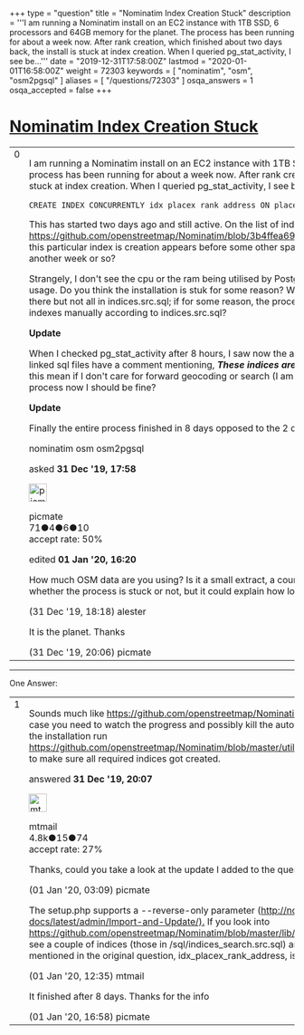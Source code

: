 +++
type = "question"
title = "Nominatim Index Creation Stuck"
description = '''I am running a Nominatim install on an EC2 instance with 1TB SSD, 6 processors and 64GB memory for the planet. The process has been running for about a week now. After rank creation, which finished about two days back, the install is stuck at index creation. When I queried pg_stat_activity, I see be...'''
date = "2019-12-31T17:58:00Z"
lastmod = "2020-01-01T16:58:00Z"
weight = 72303
keywords = [ "nominatim", "osm", "osm2pgsql" ]
aliases = [ "/questions/72303" ]
osqa_answers = 1
osqa_accepted = false
+++

<div class="headNormal">

# [Nominatim Index Creation Stuck](/questions/72303/nominatim-index-creation-stuck)

</div>

<div id="main-body">

<div id="askform">

<table id="question-table" style="width:100%;">
<colgroup>
<col style="width: 50%" />
<col style="width: 50%" />
</colgroup>
<tbody>
<tr>
<td style="width: 30px; vertical-align: top"><div class="vote-buttons">
<span id="post-72303-upvote" class="ajax-command post-vote up" rel="nofollow" title="I like this post (click again to cancel)"> </span>
<div id="post-72303-score" class="post-score" title="current number of votes">
0
</div>
<span id="post-72303-downvote" class="ajax-command post-vote down" rel="nofollow" title="I dont like this post (click again to cancel)"> </span> <span id="favorite-mark" class="ajax-command favorite-mark" rel="nofollow" title="mark/unmark this question as favorite (click again to cancel)"> </span>
<div id="favorite-count" class="favorite-count">
&#10;</div>
</div></td>
<td><div id="item-right">
<div class="question-body">
<p>I am running a Nominatim install on an EC2 instance with 1TB SSD, 6 processors and 64GB memory for the planet. The process has been running for about a week now. After rank creation, which finished about two days back, the install is stuck at index creation. When I queried pg_stat_activity, I see below as the currently active query:</p>
<pre><code>CREATE INDEX CONCURRENTLY idx_placex_rank_address ON placex USING BTREE (rank_address);</code></pre>
<p>This has started two days ago and still active. On the list of indexes that are created here: <a href="https://github.com/openstreetmap/Nominatim/blob/3b4ffea690fdbc84623916f968bee2ba15ee681b/sql/indices.src.sql">https://github.com/openstreetmap/Nominatim/blob/3b4ffea690fdbc84623916f968bee2ba15ee681b/sql/indices.src.sql</a>, this particular index is creation appears before some other spatial indexes. Does that suggest the install will go on for another week or so?</p>
<p>Strangely, I don't see the cpu or the ram being utilised by Postgres. CPU is at about 1% usage and memory below 1GB in usage. Do you think the installation is stuk for some reason? When I queried place and placex tables I see some indexes there but not all in indices.src.sql; if for some reason, the process is stuck, can I stop the process and build the remaining indexes manually according to indices.src.sql?</p>
<p><strong>Update</strong></p>
<p>When I checked pg_stat_activity after 8 hours, I saw now the active query is to create a different index from <a href="https://github.com/openstreetmap/Nominatim/blob/3b4ffea690fdbc84623916f968bee2ba15ee681b/sql/indices_search.src.sql">here</a>. Both the linked sql files have a comment mentioning, <strong><em>These indices are created only after the indexing process is done</em></strong>. Does this mean if I don't care for forward geocoding or search (I am only interested in reverse geo look ups), if I stop the process now I should be fine?</p>
<p><strong>Update</strong></p>
<p>Finally the entire process finished in 8 days opposed to the 2 days that is given in the official installation instructions</p>
</div>
<div id="question-tags" class="tags-container tags">
<span class="post-tag tag-link-nominatim" rel="tag" title="see questions tagged &#39;nominatim&#39;">nominatim</span> <span class="post-tag tag-link-osm" rel="tag" title="see questions tagged &#39;osm&#39;">osm</span> <span class="post-tag tag-link-osm2pgsql" rel="tag" title="see questions tagged &#39;osm2pgsql&#39;">osm2pgsql</span>
</div>
<div id="question-controls" class="post-controls">
&#10;</div>
<div class="post-update-info-container">
<div class="post-update-info post-update-info-user">
<p>asked <strong>31 Dec '19, 17:58</strong></p>
<img src="https://secure.gravatar.com/avatar/3fa98831cef96f8b9fb7530160338da7?s=32&amp;d=identicon&amp;r=g" class="gravatar" width="32" height="32" alt="picmate&#39;s gravatar image" />
<p><span>picmate</span><br />
<span class="score" title="71 reputation points">71</span><span title="4 badges"><span class="badge1">●</span><span class="badgecount">4</span></span><span title="6 badges"><span class="silver">●</span><span class="badgecount">6</span></span><span title="10 badges"><span class="bronze">●</span><span class="badgecount">10</span></span><br />
<span class="accept_rate" title="Rate of the user&#39;s accepted answers">accept rate:</span> <span title="picmate has one accepted answer">50%</span></p>
</div>
<div class="post-update-info post-update-info-edited">
<p><span> edited <strong>01 Jan '20, 16:20</strong> </span></p>
</div>
</div>
<div id="comments-container-72303" class="comments-container">
<span id="72304"></span>
<div id="comment-72304" class="comment">
<div id="post-72304-score" class="comment-score">
&#10;</div>
<div class="comment-text">
<p>How much OSM data are you using? Is it a small extract, a country, or the whole planet? The answer may not help with whether the process is stuck or not, but it could explain how long the process is expected to take.</p>
</div>
<div id="comment-72304-info" class="comment-info">
<span class="comment-age">(31 Dec '19, 18:18)</span> <span class="comment-user userinfo">alester</span>
</div>
</div>
<span id="72305"></span>
<div id="comment-72305" class="comment">
<div id="post-72305-score" class="comment-score">
&#10;</div>
<div class="comment-text">
<p>It is the planet. Thanks</p>
</div>
<div id="comment-72305-info" class="comment-info">
<span class="comment-age">(31 Dec '19, 20:06)</span> <span class="comment-user userinfo">picmate</span>
</div>
</div>
</div>
<div id="comment-tools-72303" class="comment-tools">
&#10;</div>
<div class="clear">
&#10;</div>
<div id="comment-72303-form-container" class="comment-form-container">
&#10;</div>
<div class="clear">
&#10;</div>
</div></td>
</tr>
</tbody>
</table>

------------------------------------------------------------------------

<div class="tabBar">

<span id="sort-top"></span>

<div class="headQuestions">

One Answer:

</div>

</div>

<span id="72306"></span>

<div id="answer-container-72306" class="answer">

<table style="width:100%;">
<colgroup>
<col style="width: 50%" />
<col style="width: 50%" />
</colgroup>
<tbody>
<tr>
<td style="width: 30px; vertical-align: top"><div class="vote-buttons">
<span id="post-72306-upvote" class="ajax-command post-vote up" rel="nofollow" title="I like this post (click again to cancel)"> </span>
<div id="post-72306-score" class="post-score" title="current number of votes">
1
</div>
<span id="post-72306-downvote" class="ajax-command post-vote down" rel="nofollow" title="I dont like this post (click again to cancel)"> </span>
</div></td>
<td><div class="item-right">
<div class="answer-body">
<p>Sounds much like <a href="https://github.com/openstreetmap/Nominatim/issues/1476">https://github.com/openstreetmap/Nominatim/issues/1476</a> If that's the case you need to watch the progress and possibly kill the autovacuum several time. After the installation run <a href="https://github.com/openstreetmap/Nominatim/blob/master/utils/check_import_finished.php">https://github.com/openstreetmap/Nominatim/blob/master/utils/check_import_finished.php</a> to make sure all required indices got created.</p>
</div>
<div class="answer-controls post-controls">
&#10;</div>
<div class="post-update-info-container">
<div class="post-update-info post-update-info-user">
<p>answered <strong>31 Dec '19, 20:07</strong></p>
<img src="https://secure.gravatar.com/avatar/96aad1e1801b7ea36fba50687924c935?s=32&amp;d=identicon&amp;r=g" class="gravatar" width="32" height="32" alt="mtmail&#39;s gravatar image" />
<p><span>mtmail</span><br />
<span class="score" title="4757 reputation points"><span>4.8k</span></span><span title="15 badges"><span class="silver">●</span><span class="badgecount">15</span></span><span title="74 badges"><span class="bronze">●</span><span class="badgecount">74</span></span><br />
<span class="accept_rate" title="Rate of the user&#39;s accepted answers">accept rate:</span> <span title="mtmail has 50 accepted answers">27%</span></p>
</div>
</div>
<div id="comments-container-72306" class="comments-container">
<span id="72309"></span>
<div id="comment-72309" class="comment">
<div id="post-72309-score" class="comment-score">
&#10;</div>
<div class="comment-text">
<p>Thanks, could you take a look at the update I added to the question?</p>
</div>
<div id="comment-72309-info" class="comment-info">
<span class="comment-age">(01 Jan '20, 03:09)</span> <span class="comment-user userinfo">picmate</span>
</div>
</div>
<span id="72315"></span>
<div id="comment-72315" class="comment">
<div id="post-72315-score" class="comment-score">
&#10;</div>
<div class="comment-text">
<p>The setup.php supports a --reverse-only parameter (<a href="http://nominatim.org/release-docs/latest/admin/Import-and-Update/).">http://nominatim.org/release-docs/latest/admin/Import-and-Update/).</a> If you look into <a href="https://github.com/openstreetmap/Nominatim/blob/master/lib/setup/SetupClass.php">https://github.com/openstreetmap/Nominatim/blob/master/lib/setup/SetupClass.php</a> you'll see a couple of indices (those in /sql/indices_search.src.sql) are skipped. The one you mentioned in the original question, idx_placex_rank_address, is needed for reverse.</p>
</div>
<div id="comment-72315-info" class="comment-info">
<span class="comment-age">(01 Jan '20, 12:35)</span> <span class="comment-user userinfo">mtmail</span>
</div>
</div>
<span id="72317"></span>
<div id="comment-72317" class="comment">
<div id="post-72317-score" class="comment-score">
&#10;</div>
<div class="comment-text">
<p>It finished after 8 days. Thanks for the info</p>
</div>
<div id="comment-72317-info" class="comment-info">
<span class="comment-age">(01 Jan '20, 16:58)</span> <span class="comment-user userinfo">picmate</span>
</div>
</div>
</div>
<div id="comment-tools-72306" class="comment-tools">
&#10;</div>
<div class="clear">
&#10;</div>
<div id="comment-72306-form-container" class="comment-form-container">
&#10;</div>
<div class="clear">
&#10;</div>
</div></td>
</tr>
</tbody>
</table>

</div>

<div class="paginator-container-left">

</div>

</div>

</div>


